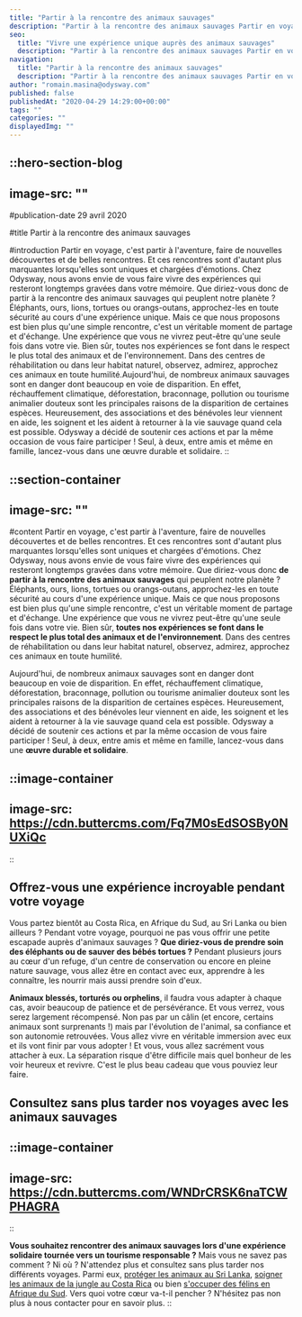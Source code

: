 ```yaml
---
title: "Partir à la rencontre des animaux sauvages"
description: "Partir à la rencontre des animaux sauvages Partir en voyage, c'est partir à l'aventure, faire de nouvelles découvertes et de belles rencontres. Et ces rencontres sont d'autant plus marquantes lorsqu'elles sont uniques et chargées d'émotions. Chez Odysway, nous avons envie de vous faire vivre des expériences qui resteront longtemps gravées ..."
seo:
  title: "Vivre une expérience unique auprès des animaux sauvages"
  description: "Partir à la rencontre des animaux sauvages Partir en voyage, c'est partir à l'aventure, faire de nouvelles découvertes et de belles rencontr"
navigation:
  title: "Partir à la rencontre des animaux sauvages"
  description: "Partir à la rencontre des animaux sauvages Partir en voyage, c'est partir à l'aventure, faire de nouvelles découvertes et de belles rencontres. Et ces rencontres sont d'autant plus marquantes lorsqu'elles sont uniques et chargées d'émotions. Chez Odysway, nous avons envie de vous faire vivre des expériences qui resteront longtemps gravées ..."
author: "romain.masina@odysway.com"
published: false
publishedAt: "2020-04-29 14:29:00+00:00"
tags: ""
categories: ""
displayedImg: ""
---
```


::hero-section-blog
---
image-src: ""
---
#publication-date
29 avril 2020

#title
Partir à la rencontre des animaux sauvages

#introduction
Partir en voyage, c'est partir à l'aventure, faire de nouvelles découvertes et de belles rencontres. Et ces rencontres sont d'autant plus marquantes lorsqu'elles sont uniques et chargées d'émotions. Chez Odysway, nous avons envie de vous faire vivre des expériences qui resteront longtemps gravées dans votre mémoire. Que diriez-vous donc de partir à la rencontre des animaux sauvages qui peuplent notre planète ? Éléphants, ours, lions, tortues ou orangs-outans, approchez-les en toute sécurité au cours d'une expérience unique. Mais ce que nous proposons est bien plus qu'une simple rencontre, c'est un véritable moment de partage et d'échange. Une expérience que vous ne vivrez peut-être qu'une seule fois dans votre vie. Bien sûr, toutes nos expériences se font dans le respect le plus total des animaux et de l'environnement. Dans des centres de réhabilitation ou dans leur habitat naturel, observez, admirez, approchez ces animaux en toute humilité.Aujourd'hui, de nombreux animaux sauvages sont en danger dont beaucoup en voie de disparition. En effet, réchauffement climatique, déforestation, braconnage, pollution ou tourisme animalier douteux sont les principales raisons de la disparition de certaines espèces. Heureusement, des associations et des bénévoles leur viennent en aide, les soignent et les aident à retourner à la vie sauvage quand cela est possible. Odysway a décidé de soutenir ces actions et par la même occasion de vous faire participer ! Seul, à deux, entre amis et même en famille, lancez-vous dans une œuvre durable et solidaire.
::

::section-container
---
image-src: ""
---
#content
Partir en voyage, c'est partir à l'aventure, faire de nouvelles découvertes et de belles rencontres. Et ces rencontres sont d'autant plus marquantes lorsqu'elles sont uniques et chargées d'émotions. Chez Odysway, nous avons envie de vous faire vivre des expériences qui resteront longtemps gravées dans votre mémoire. Que diriez-vous donc **de partir à la rencontre des animaux sauvages** qui peuplent notre planète ? Éléphants, ours, lions, tortues ou orangs-outans, approchez-les en toute sécurité au cours d'une expérience unique. Mais ce que nous proposons est bien plus qu'une simple rencontre, c'est un véritable moment de partage et d'échange. Une expérience que vous ne vivrez peut-être qu'une seule fois dans votre vie. Bien sûr, **toutes nos expériences se font dans le respect le plus total des animaux et de l'environnement**. Dans des centres de réhabilitation ou dans leur habitat naturel, observez, admirez, approchez ces animaux en toute humilité.  
  
Aujourd'hui, de nombreux animaux sauvages sont en danger dont beaucoup en voie de disparition. En effet, réchauffement climatique, déforestation, braconnage, pollution ou tourisme animalier douteux sont les principales raisons de la disparition de certaines espèces. Heureusement, des associations et des bénévoles leur viennent en aide, les soignent et les aident à retourner à la vie sauvage quand cela est possible. Odysway a décidé de soutenir ces actions et par la même occasion de vous faire participer ! Seul, à deux, entre amis et même en famille, lancez-vous dans une **œuvre durable et solidaire**.

::image-container
---
image-src: https://cdn.buttercms.com/Fq7M0sEdSOSBy0NUXiQc
---
::

## Offrez-vous une expérience incroyable pendant votre voyage

Vous partez bientôt au Costa Rica, en Afrique du Sud, au Sri Lanka ou bien ailleurs ? Pendant votre voyage, pourquoi ne pas vous offrir une petite escapade auprès d'animaux sauvages ? **Que diriez-vous de prendre soin des éléphants ou de sauver des bébés tortues ?** Pendant plusieurs jours au cœur d'un refuge, d'un centre de conservation ou encore en pleine nature sauvage, vous allez être en contact avec eux, apprendre à les connaître, les nourrir mais aussi prendre soin d'eux.  
  
**Animaux blessés, torturés ou orphelins**, il faudra vous adapter à chaque cas, avoir beaucoup de patience et de persévérance. Et vous verrez, vous serez largement récompensé. Non pas par un câlin (et encore, certains animaux sont surprenants !) mais par l'évolution de l'animal, sa confiance et son autonomie retrouvées. Vous allez vivre en véritable immersion avec eux et ils vont finir par vous adopter ! Et vous, vous allez sacrément vous attacher à eux. La séparation risque d'être difficile mais quel bonheur de les voir heureux et revivre. C'est le plus beau cadeau que vous pouviez leur faire.

## Consultez sans plus tarder nos voyages avec les animaux sauvages

::image-container
---
image-src: https://cdn.buttercms.com/WNDrCRSK6naTCWPHAGRA
---
::

**Vous souhaitez rencontrer des animaux sauvages lors d'une expérience solidaire tournée vers un tourisme responsable ?** Mais vous ne savez pas comment ? Ni où ? N'attendez plus et consultez sans plus tarder nos différents voyages. Parmi eux, [protéger les animaux au Sri Lanka](https://odysway.com/voyages/protection-animaux-sri-lanka), [soigner les animaux de la jungle au Costa Rica](https://odysway.com/voyages/refuge-animaux-costa-rica) ou bien [s'occuper des félins en Afrique du Sud](https://odysway.com/voyages/felins-afrique-du-sud). Vers quoi votre cœur va-t-il pencher ? N'hésitez pas non plus à nous contacter pour en savoir plus.
::
